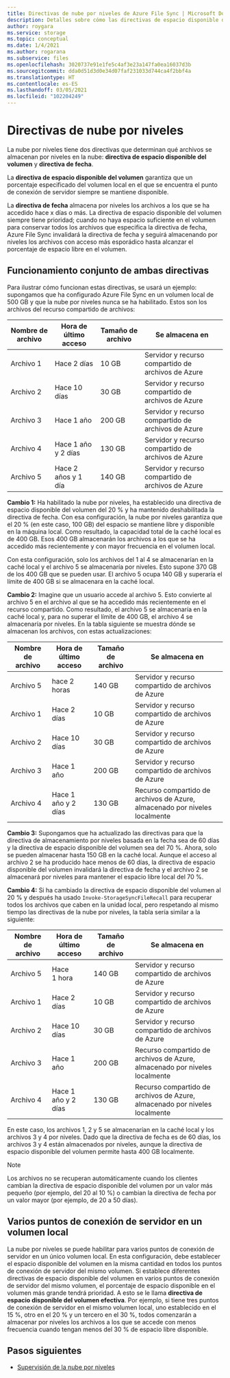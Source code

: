 ```yaml
---
title: Directivas de nube por niveles de Azure File Sync | Microsoft Docs
description: Detalles sobre cómo las directivas de espacio disponible del volumen y fecha funcionan conjuntamente en diferentes escenarios.
author: roygara
ms.service: storage
ms.topic: conceptual
ms.date: 1/4/2021
ms.author: rogarana
ms.subservice: files
ms.openlocfilehash: 3020737e91e1fe5c4af3e23a147fa0ea16037d3b
ms.sourcegitcommit: dda0d51d3d0e34d07faf231033d744ca4f2bbf4a
ms.translationtype: HT
ms.contentlocale: es-ES
ms.lasthandoff: 03/05/2021
ms.locfileid: "102204249"
---
```

# <a name="cloud-tiering-policies"></a>Directivas de nube por niveles

La nube por niveles tiene dos directivas que determinan qué archivos se almacenan por niveles en la nube: **directiva de espacio disponible del volumen** y **directiva de fecha**.

La **directiva de espacio disponible del volumen** garantiza que un porcentaje especificado del volumen local en el que se encuentra el punto de conexión de servidor siempre se mantiene disponible. 

La **directiva de fecha** almacena por niveles los archivos a los que se ha accedido hace x días o más. La directiva de espacio disponible del volumen siempre tiene prioridad; cuando no haya espacio suficiente en el volumen para conservar todos los archivos que especifica la directiva de fecha, Azure File Sync invalidará la directiva de fecha y seguirá almacenando por niveles los archivos con acceso más esporádico hasta alcanzar el porcentaje de espacio libre en el volumen.

## <a name="how-both-policies-work-together"></a>Funcionamiento conjunto de ambas directivas

Para ilustrar cómo funcionan estas directivas, se usará un ejemplo: supongamos que ha configurado Azure File Sync en un volumen local de 500 GB y que la nube por niveles nunca se ha habilitado. Estos son los archivos del recurso compartido de archivos:

|Nombre de archivo |Hora de último acceso  |Tamaño de archivo  |Se almacena en |
|----------|------------------|-----------|----------|
|Archivo 1    | Hace 2 días  | 10 GB | Servidor y recurso compartido de archivos de Azure
|Archivo 2    | Hace 10 días | 30 GB | Servidor y recurso compartido de archivos de Azure
|Archivo 3    | Hace 1 año | 200 GB | Servidor y recurso compartido de archivos de Azure
|Archivo 4    | Hace 1 año y 2 días | 130 GB | Servidor y recurso compartido de archivos de Azure
|Archivo 5    | Hace 2 años y 1 día | 140 GB | Servidor y recurso compartido de archivos de Azure

**Cambio 1:** Ha habilitado la nube por niveles, ha establecido una directiva de espacio disponible del volumen del 20 % y ha mantenido deshabilitada la directiva de fecha. Con esa configuración, la nube por niveles garantiza que el 20 % (en este caso, 100 GB) del espacio se mantiene libre y disponible en la máquina local. Como resultado, la capacidad total de la caché local es de 400 GB. Esos 400 GB almacenarán los archivos a los que se ha accedido más recientemente y con mayor frecuencia en el volumen local.

Con esta configuración, solo los archivos del 1 al 4 se almacenarían en la caché local y el archivo 5 se almacenaría por niveles. Esto supone 370 GB de los 400 GB que se pueden usar. El archivo 5 ocupa 140 GB y superaría el límite de 400 GB si se almacenara en la caché local. 

**Cambio 2:** Imagine que un usuario accede al archivo 5. Esto convierte al archivo 5 en el archivo al que se ha accedido más recientemente en el recurso compartido. Como resultado, el archivo 5 se almacenaría en la caché local y, para no superar el límite de 400 GB, el archivo 4 se almacenaría por niveles. En la tabla siguiente se muestra dónde se almacenan los archivos, con estas actualizaciones:

|Nombre de archivo |Hora de último acceso  |Tamaño de archivo  |Se almacena en |
|----------|------------------|-----------|----------|
|Archivo 5    | hace 2 horas | 140 GB | Servidor y recurso compartido de archivos de Azure
|Archivo 1    | Hace 2 días  | 10 GB | Servidor y recurso compartido de archivos de Azure
|Archivo 2    | Hace 10 días | 30 GB | Servidor y recurso compartido de archivos de Azure
|Archivo 3    | Hace 1 año | 200 GB | Servidor y recurso compartido de archivos de Azure
|Archivo 4    | Hace 1 año y 2 días | 130 GB | Recurso compartido de archivos de Azure, almacenado por niveles localmente

**Cambio 3:** Supongamos que ha actualizado las directivas para que la directiva de almacenamiento por niveles basada en la fecha sea de 60 días y la directiva de espacio disponible del volumen sea del 70 %. Ahora, solo se pueden almacenar hasta 150 GB en la caché local. Aunque el acceso al archivo 2 se ha producido hace menos de 60 días, la directiva de espacio disponible del volumen invalidará la directiva de fecha y el archivo 2 se almacenará por niveles para mantener el espacio libre local del 70 %.

**Cambio 4:** Si ha cambiado la directiva de espacio disponible del volumen al 20 % y después ha usado `Invoke-StorageSyncFileRecall` para recuperar todos los archivos que caben en la unidad local, pero respetando al mismo tiempo las directivas de la nube por niveles, la tabla sería similar a la siguiente:

|Nombre de archivo |Hora de último acceso  |Tamaño de archivo  |Se almacena en |
|----------|------------------|-----------|----------|
|Archivo 5    | Hace 1 hora  | 140 GB | Servidor y recurso compartido de archivos de Azure
|Archivo 1    | Hace 2 días  | 10 GB | Servidor y recurso compartido de archivos de Azure
|Archivo 2    | Hace 10 días | 30 GB | Servidor y recurso compartido de archivos de Azure
|Archivo 3    | Hace 1 año | 200 GB | Recurso compartido de archivos de Azure, almacenado por niveles localmente
|Archivo 4    | Hace 1 año y 2 días | 130 GB | Recurso compartido de archivos de Azure, almacenado por niveles localmente

En este caso, los archivos 1, 2 y 5 se almacenarían en la caché local y los archivos 3 y 4 por niveles. Dado que la directiva de fecha es de 60 días, los archivos 3 y 4 están almacenados por niveles, aunque la directiva de espacio disponible del volumen permite hasta 400 GB localmente.

> [!NOTE] 
> Los archivos no se recuperan automáticamente cuando los clientes cambian la directiva de espacio disponible del volumen por un valor más pequeño (por ejemplo, del 20 al 10 %) o cambian la directiva de fecha por un valor mayor (por ejemplo, de 20 a 50 días).

## <a name="multiple-server-endpoints-on-a-local-volume"></a>Varios puntos de conexión de servidor en un volumen local

La nube por niveles se puede habilitar para varios puntos de conexión de servidor en un único volumen local. En esta configuración, debe establecer el espacio disponible del volumen en la misma cantidad en todos los puntos de conexión de servidor del mismo volumen. Si establece diferentes directivas de espacio disponible del volumen en varios puntos de conexión de servidor del mismo volumen, el porcentaje de espacio disponible en el volumen más grande tendrá prioridad. A esto se le llama **directiva de espacio disponible del volumen efectiva**. Por ejemplo, si tiene tres puntos de conexión de servidor en el mismo volumen local, uno establecido en el 15 %, otro en el 20 % y un tercero en el 30 %, todos comenzarán a almacenar por niveles los archivos a los que se accede con menos frecuencia cuando tengan menos del 30 % de espacio libre disponible.

## <a name="next-steps"></a>Pasos siguientes
* [Supervisión de la nube por niveles](storage-sync-monitor-cloud-tiering.md)
